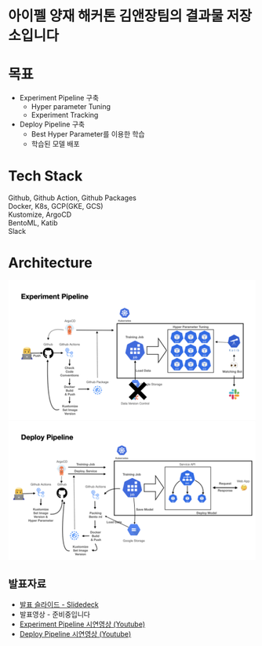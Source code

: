 # 아이펠 양재 해커톤 김앤장팀의 결과물 저장소입니다

# 목표
* Experiment Pipeline 구축
  * Hyper parameter Tuning
  * Experiment Tracking
* Deploy Pipeline 구축
  * Best Hyper Parameter를 이용한 학습
  * 학습된 모델 배포

# Tech Stack
Github, Github Action, Github Packages  
Docker, K8s, GCP(GKE, GCS)  
Kustomize, ArgoCD  
BentoML, Katib  
Slack

# Architecture
![](https://github.com/KIMnJANG/.github/blob/main/profile/images/slide043.png)
![](https://github.com/KIMnJANG/.github/blob/main/profile/images/slide046.png)

## 발표자료
* [발표 슬라이드 - Slidedeck](https://speakerdeck.com/kimjunil/aipel-yangjae-haekeoton-mlops "Slide")
* 발표영상 - 준비중입니다
* [Experiment Pipeline 시연영상 (Youtube)](http://www.youtube.com/watch?v=uSuphYjA3aA "Experiment Pipeline")
* [Deploy Pipeline 시연영상 (Youtube)](http://www.youtube.com/watch?v=aJPTNDkdsxI "Deploy Pipeline")
